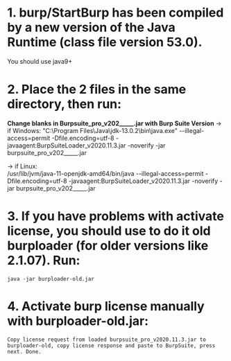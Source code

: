 # 1. burp/StartBurp has been compiled by a new version of the Java Runtime (class file version 53.0).
You should use java9+

# 2. Place the 2 files in the same directory, then run:
  **Change blanks in Burpsuite_pro_v202_____.jar with Burp Suite Version**
 -> if Windows:
    "C:\Program Files\Java\jdk-13.0.2\bin\java.exe" --illegal-access=permit -Dfile.encoding=utf-8 -javaagent:BurpSuiteLoader_v2020.11.3.jar -noverify -jar burpsuite_pro_v202_____.jar

  -> if Linux:  
    /usr/lib/jvm/java-11-openjdk-amd64/bin/java --illegal-access=permit -Dfile.encoding=utf-8 -javaagent:BurpSuiteLoader_v2020.11.3.jar -noverify -jar burpsuite_pro_v202_____.jar

# 3. If you have problems with activate license, you should use to do it old burploader (for older versions like 2.1.07). Run:
    java -jar burploader-old.jar

# 4. Activate burp license manually with burploader-old.jar:
    Copy license request from loaded burpsuite_pro_v2020.11.3.jar to burploader-old, copy license response and paste to BurpSuite, press next. Done.


